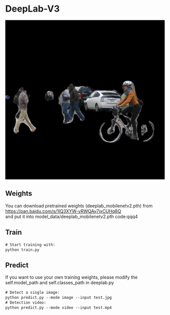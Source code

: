 # DeepLab-V3

![Detect](./repo/detect.jpg)

## Weights
You can download pretrained weights (deeplab_mobilenetv2.pth) from  https://pan.baidu.com/s/1IQ3XYW-yRWQAy7jxCUHq8Q   
and put it into model_data/deeplab_mobilenetv2.pth
code:qqq4

## Train
```
# Start training with: 
python train.py
```

## Predict
If you want to use your own training weights, please modify the self.model_path and self.classes_path in deeplab.py
```
# Detect a single image: 
python predict.py --mode image --input test.jpg
# Detection video: 
python predict.py --mode video --input test.mp4
```
